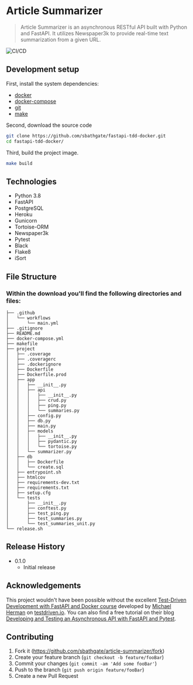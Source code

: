 # Article Summarizer
> Article Summarizer is an asynchronous RESTful API built with Python and FastAPI. It utilizes Newspaper3k to provide real-time text summarization from a given URL. 

![CI/CD]([gh-actions-image])

## Development setup

First, install the system dependencies:
* [docker](https://docs.docker.com/)
* [docker-compose](https://docs.docker.com/compose/)
* [git](https://git-scm.com/)
* [make](https://www.gnu.org/software/make/)

Second, download the source code
```sh
git clone https://github.com/sbathgate/fastapi-tdd-docker.git
cd fastapi-tdd-docker/
```

Third, build the project image. 
```sh
make build
```

## Technologies
* Python 3.8
* FastAPI 
* PostgreSQL
* Heroku
* Gunicorn 
* Tortoise-ORM 
* Newspaper3k
* Pytest
* Black 
* Flake8
* iSort

## File Structure
### Within the download you'll find the following directories and files:
```
├── .github
│   └── workflows
│       └── main.yml
├── .gitignore
├── README.md
├── docker-compose.yml
├── makefile
├── project
│   ├── .coverage
│   ├── .coveragerc
│   ├── .dockerignore
│   ├── Dockerfile
│   ├── Dockerfile.prod
│   ├── app
│   │   ├── __init__.py
│   │   ├── api
│   │   │   ├── __init__.py
│   │   │   ├── crud.py
│   │   │   ├── ping.py
│   │   │   └── summaries.py
│   │   ├── config.py
│   │   ├── db.py
│   │   ├── main.py
│   │   ├── models
│   │   │   ├── __init__.py
│   │   │   ├── pydantic.py
│   │   │   └── tortoise.py
│   │   └── summarizer.py
│   ├── db
│   │   ├── Dockerfile
│   │   └── create.sql
│   ├── entrypoint.sh
│   ├── htmlcov
│   ├── requirements-dev.txt
│   ├── requirements.txt
│   ├── setup.cfg
│   └── tests
│       ├── __init__.py
│       ├── conftest.py
│       ├── test_ping.py
│       ├── test_summaries.py
│       └── test_summaries_unit.py
└── release.sh
```

## Release History

* 0.1.0
    * Initial release

## Acknowledgements
This project wouldn't have been possible without the excellent [Test-Driven Development with FastAPI and Docker course](https://testdriven.io/courses/tdd-fastapi/) developed by [Michael Herman](https://mherman.org/) on [testdriven.io](https://testdriven.io). You can also find a free tutorial on their blog [Developing and Testing an Asynchronous API with FastAPI and Pytest](https://testdriven.io/blog/fastapi-crud/).

## Contributing

1. Fork it (<https://github.com/sbathgate/article-summarizer/fork>)
2. Create your feature branch (`git checkout -b feature/fooBar`)
3. Commit your changes (`git commit -am 'Add some fooBar'`)
4. Push to the branch (`git push origin feature/fooBar`)
5. Create a new Pull Request

<!-- Markdown link & img dfn's -->
[gh-actions-image]: https://github.com/sbathgate/fastapi-tdd-docker/workflows/CI/badge.svg?branch=master
